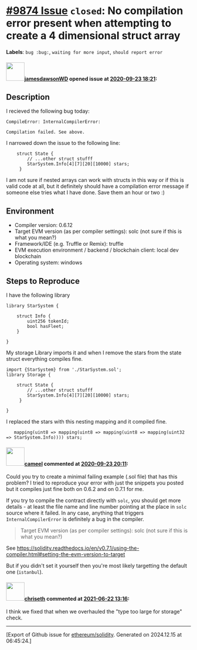 # [\#9874 Issue](https://github.com/ethereum/solidity/issues/9874) `closed`: No compilation error present when attempting to create a 4 dimensional struct array
**Labels**: `bug :bug:`, `waiting for more input`, `should report error`


#### <img src="https://avatars.githubusercontent.com/u/26853217?u=b8a22127fce9677868370ff780429e6e023f3b9f&v=4" width="50">[jamesdawsonWD](https://github.com/jamesdawsonWD) opened issue at [2020-09-23 18:21](https://github.com/ethereum/solidity/issues/9874):

## Description

I recieved the following bug today:

```
CompileError: InternalCompilerError:

Compilation failed. See above.
```

I narrowed  down the issue to the following line:

```        
    struct State {
        // ...other struct stufff
        StarSystem.Info[4][7][20][10000] stars;
     }
```

I am not sure if nested arrays can work with structs in this way or if this is valid code at all, but it definitely should have a compilation error message if someone else tries what I have done. Save them an hour or two :) 


## Environment

- Compiler version: 0.6.12
- Target EVM version (as per compiler settings): solc (not sure if this is what you mean?)
- Framework/IDE (e.g. Truffle or Remix): truffle
- EVM execution environment / backend / blockchain client: local dev blockchain
- Operating system: windows

## Steps to Reproduce

I have the following library
```
library StarSystem {

    struct Info {
        uint256 tokenId;
        bool hasFleet;
    }

}
```

My storage Library imports it and when I remove the stars from the state struct everything compiles fine.
```
import {StarSystem} from './StarSystem.sol';
library Storage {

    struct State {
        // ...other struct stufff
        StarSystem.Info[4][7][20][10000] stars;
     }

}
```

I replaced the stars with this nesting mapping and it compiled fine.

```
   mapping(uint8 => mapping(uint8 => mapping(uint8 => mapping(uint32 => StarSystem.Info)))) stars;
```




#### <img src="https://avatars.githubusercontent.com/u/137030?v=4" width="50">[cameel](https://github.com/cameel) commented at [2020-09-23 20:11](https://github.com/ethereum/solidity/issues/9874#issuecomment-697946340):

Could you try to create a minimal failing example (.sol file) that has this problem? I tried to reproduce your error with just the snippets you posted but it compiles just fine both on 0.6.2 and on 0.7.1 for me.

If you try to compile the contract directly with `solc`, you should get more details - at least the file name and line number pointing at the place in `solc` source where it failed. In any case, anything that triggers `InternalCompilerError` is definitely a bug in the compiler.

> Target EVM version (as per compiler settings): solc (not sure if this is what you mean?)

See https://solidity.readthedocs.io/en/v0.7.1/using-the-compiler.html#setting-the-evm-version-to-target

But if you didn't set it yourself then you're most likely targetting the default one (`istanbul`).

#### <img src="https://avatars.githubusercontent.com/u/9073706?v=4" width="50">[chriseth](https://github.com/chriseth) commented at [2021-06-22 13:16](https://github.com/ethereum/solidity/issues/9874#issuecomment-865975163):

I think we fixed that when we overhauled the "type too large for storage" check.


-------------------------------------------------------------------------------



[Export of Github issue for [ethereum/solidity](https://github.com/ethereum/solidity). Generated on 2024.12.15 at 06:45:24.]
